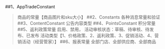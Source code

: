 ##1、AppTradeConstant
> 商品的常量【商品图片和sku大小】
##2、Constants
>各种消息常量和验证
##3、ContentConstant
> 公告内容类型
##4、PointsConstant
> 积分常量
##5、返利政策常量
>启用、禁用， 活动审核状态：草稿、待审核、待发布、已发布
活动类型【1、价格政策、2、返利政策、3、促销活动、4、营销活动（经营管家）】
##6、报表常量
> 全部门店、全部供应商、全部商品
